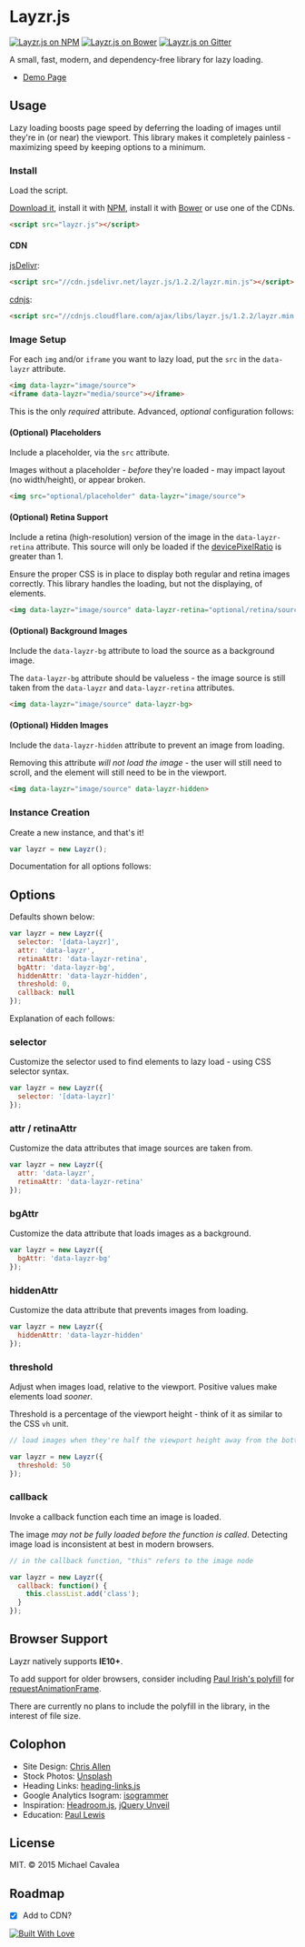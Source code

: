# Layzr.js

[![Layzr.js on NPM](https://img.shields.io/npm/v/layzr.js.svg)](https://www.npmjs.com/package/layzr.js) [![Layzr.js on Bower](https://img.shields.io/bower/v/layzr.js.svg)](http://bower.io/search/?q=layzr.js) [![Layzr.js on Gitter](https://img.shields.io/badge/gitter-join%20chat-brightgreen.svg)](https://gitter.im/callmecavs/layzr.js?utm_source=badge&utm_medium=badge&utm_campaign=pr-badge)

A small, fast, modern, and dependency-free library for lazy loading.

* [Demo Page](http://callmecavs.github.io/layzr.js/)

## Usage

Lazy loading boosts page speed by deferring the loading of images until they're in (or near) the viewport. This library makes it completely painless - maximizing speed by keeping options to a minimum.

### Install

Load the script.

[Download it](https://github.com/callmecavs/layzr.js/archive/master.zip), install it with [NPM](https://www.npmjs.com/package/layzr.js), install it with [Bower](http://bower.io/search/?q=layzr.js) or use one of the CDNs.

```html
<script src="layzr.js"></script>
```

#### CDN

[jsDelivr](http://www.jsdelivr.com/#!layzr.js):
```html
<script src="//cdn.jsdelivr.net/layzr.js/1.2.2/layzr.min.js"></script>
```

[cdnjs](https://cdnjs.com/libraries/layzr.js):
```html
<script src="//cdnjs.cloudflare.com/ajax/libs/layzr.js/1.2.2/layzr.min.js"></script>
```

### Image Setup

For each `img` and/or `iframe` you want to lazy load, put the `src` in the `data-layzr` attribute.

```html
<img data-layzr="image/source">
<iframe data-layzr="media/source"></iframe>
```

This is the only _required_ attribute. Advanced, _optional_ configuration follows:

#### (Optional) Placeholders

Include a placeholder, via the `src` attribute.

Images without a placeholder - _before_ they're loaded - may impact layout (no width/height), or appear broken.

```html
<img src="optional/placeholder" data-layzr="image/source">
```

#### (Optional) Retina Support

Include a retina (high-resolution) version of the image in the `data-layzr-retina` attribute. This source will only be loaded if the [devicePixelRatio](https://developer.mozilla.org/en-US/docs/Web/API/Window/devicePixelRatio) is greater than 1.

Ensure the proper CSS is in place to display both regular and retina images correctly. This library handles the loading, but not the displaying, of elements.

```html
<img data-layzr="image/source" data-layzr-retina="optional/retina/source">
```

#### (Optional) Background Images

Include the `data-layzr-bg` attribute to load the source as a background image.

The `data-layzr-bg` attribute should be valueless - the image source is still taken from the `data-layzr` and `data-layzr-retina` attributes.

```html
<img data-layzr="image/source" data-layzr-bg>
```

#### (Optional) Hidden Images

Include the `data-layzr-hidden` attribute to prevent an image from loading.

Removing this attribute _will not load the image_ - the user will still need to scroll, and the element will still need to be in the viewport.

```html
<img data-layzr="image/source" data-layzr-hidden>
```

### Instance Creation

Create a new instance, and that's it!

```javascript
var layzr = new Layzr();
```

Documentation for all options follows:

## Options

Defaults shown below:

```javascript
var layzr = new Layzr({
  selector: '[data-layzr]',
  attr: 'data-layzr',
  retinaAttr: 'data-layzr-retina',
  bgAttr: 'data-layzr-bg',
  hiddenAttr: 'data-layzr-hidden',
  threshold: 0,
  callback: null
});
```

Explanation of each follows:

### selector

Customize the selector used to find elements to lazy load - using CSS selector syntax.

```javascript
var layzr = new Layzr({
  selector: '[data-layzr]'
});
```

### attr / retinaAttr

Customize the data attributes that image sources are taken from.

```javascript
var layzr = new Layzr({
  attr: 'data-layzr',
  retinaAttr: 'data-layzr-retina'
});
```

### bgAttr

Customize the data attribute that loads images as a background.

```javascript
var layzr = new Layzr({
  bgAttr: 'data-layzr-bg'
});
```

### hiddenAttr

Customize the data attribute that prevents images from loading.

```javascript
var layzr = new Layzr({
  hiddenAttr: 'data-layzr-hidden'
});
```

### threshold

Adjust when images load, relative to the viewport. Positive values make elements load _sooner_.

Threshold is a percentage of the viewport height - think of it as similar to the CSS `vh` unit.

```javascript
// load images when they're half the viewport height away from the bottom of the viewport

var layzr = new Layzr({
  threshold: 50
});
```

### callback

Invoke a callback function each time an image is loaded.

The image _may not be fully loaded before the function is called_. Detecting image load is inconsistent at best in modern browsers.

```javascript
// in the callback function, "this" refers to the image node

var layzr = new Layzr({
  callback: function() {
    this.classList.add('class');
  }
});
```

## Browser Support

Layzr natively supports **IE10+**.

To add support for older browsers, consider including [Paul Irish's polyfill](https://gist.github.com/paulirish/1579671) for [requestAnimationFrame](https://developer.mozilla.org/en-US/docs/Web/API/window/requestAnimationFrame).

There are currently no plans to include the polyfill in the library, in the interest of file size.

## Colophon

* Site Design: [Chris Allen](https://dribbble.com/cp_allen)
* Stock Photos: [Unsplash](https://unsplash.com/)
* Heading Links: [heading-links.js](https://github.com/callmecavs/heading-links.js)
* Google Analytics Isogram: [isogrammer](http://isogrammer.com/)
* Inspiration: [Headroom.js](http://wicky.nillia.ms/headroom.js/), [jQuery Unveil](http://luis-almeida.github.io/unveil/)
* Education: [Paul Lewis](http://www.html5rocks.com/en/tutorials/speed/animations/)

## License

MIT. © 2015 Michael Cavalea

## Roadmap

- [x] Add to CDN?

[![Built With Love](http://forthebadge.com/images/badges/built-with-love.svg)](http://forthebadge.com)
